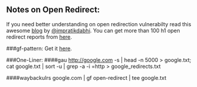 ## Notes on Open Redirect:

If you need better understanding on open redirection vulnerabilty read this awesome [blog](https://medium.com/bugbountywriteup/open-redirection-leads-to-a-bounty-d94029e11d17) by [@impratikdabhi](https://twitter.com/impratikdabhi). You can get more than 100 h1 open redirect reports from [here](https://github.com/reddelexc/hackerone-reports/blob/master/tops_by_bug_type/TOPOPENREDIRECT.md).

###gf-pattern:
Get it [here](https://github.com/muhe7/gf-pattern).

###One-Liner:
####gau http://google.com -s  | head -n 5000 > google.txt; cat google.txt | sort -u | grep -a -i \=http > google_redirects.txt

####waybackulrs google.com | gf open-redirect | tee google.txt 






